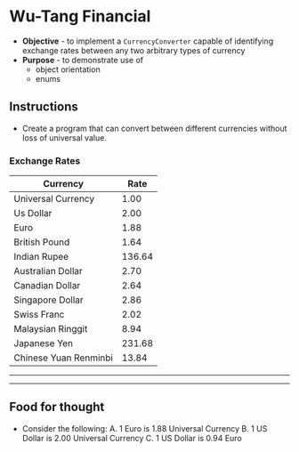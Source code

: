 # Wu-Tang Financial
* **Objective** - to implement a `CurrencyConverter` capable of identifying exchange rates between any two arbitrary types of currency
* **Purpose** - to demonstrate use of
    * object orientation
    * enums  

## Instructions
* Create a program that can convert between different currencies without loss of universal value.


### Exchange Rates

| Currency | Rate |
|----------|------|
| Universal Currency    | 1.00   |
| Us Dollar             | 2.00   |
| Euro                  | 1.88   |
| British Pound         | 1.64   |
| Indian Rupee          | 136.64 |
| Australian Dollar	    | 2.70   |
| Canadian Dollar       | 2.64   |
| Singapore Dollar      | 2.86   |
| Swiss Franc           | 2.02   |
| Malaysian Ringgit     | 8.94   |
| Japanese Yen          | 231.68 |
| Chinese Yuan Renminbi | 13.84  |


<hr><hr>

## Food for thought
* Consider the following:
    A. 1 Euro is 1.88 Universal Currency
    B. 1 US Dollar is 2.00 Universal Currency
    C. 1 US Dollar is 0.94 Euro
